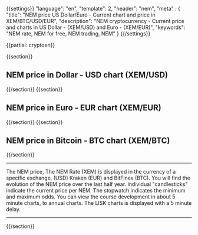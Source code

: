 {{settings}}
  "language": "en",
  "template": 2,
  "header": "nem",
  "meta" : {
    "title": "NEM price US Dollar/Euro - Current chart and price in XEM/BTC/USD/EUR",
    "description": "NEM cryptocurrency - Current price and charts in US Dollar - (XEM/USD) and Euro - (XEM/EUR)",
    "keywords": "NEM rate, NEM for free, NEM trading, NEM"
  }
{{/settings}}

{{partial: cryptoen}}

{{section}}
## NEM price in **Dollar** - USD chart **(XEM/USD)**
<!-- TradingView Widget BEGIN -->
<script type="text/javascript" src="https://d33t3vvu2t2yu5.cloudfront.net/tv.js"></script>
<script type="text/javascript">
new TradingView.widget({
  "width": "100%",
  "height": 400,
  "symbol": "POLONIEX:XEMUSD",
  "interval": "D",
  "timezone": "Etc/UTC",
  "theme": "White",
  "style": "3",
  "locale": "en",
  "toolbar_bg": "#f1f3f6",
  "allow_symbol_change": true,
  "hideideas": true,
  "show_popup_button": true,
  "popup_width": "1000",
  "popup_height": "650",
});
</script>
<!-- TradingView Widget END -->
{{/section}}
{{section}}
## NEM price in **Euro** - EUR chart **(XEM/EUR)**
<!-- TradingView Widget BEGIN -->
<script type="text/javascript">
baseUrl = "https://widgets.cryptocompare.com/";
var scripts = document.getElementsByTagName("script");
var embedder = scripts[ scripts.length - 1 ];
(function (){
var appName = encodeURIComponent(window.location.hostname);
if(appName==""){appName="local";}
var s = document.createElement("script");
s.type = "text/javascript";
s.async = true;
var theUrl = baseUrl+'serve/v3/coin/chart?fsym=XEM&tsyms=EUR,';
s.src = theUrl + ( theUrl.indexOf("?") >= 0 ? "&" : "?") + "app=" + appName;
embedder.parentNode.appendChild(s);
})();
</script>
<!-- TradingView Widget END -->
{{/section}}
{{section}}
## NEM price in **Bitcoin** - BTC chart  **(XEM/BTC)**
<!-- TradingView Widget BEGIN -->
<script type="text/javascript" src="https://d33t3vvu2t2yu5.cloudfront.net/tv.js"></script>
<script type="text/javascript">
new TradingView.widget({
  "width": "100%",
  "height": 400,
  "symbol": "POLONIEX:XEMBTC",
  "interval": "30",
  "timezone": "Etc/UTC",
  "theme": "White",
  "style": "3",
  "locale": "en",
  "toolbar_bg": "#f1f3f6",
  "allow_symbol_change": true,
  "hideideas": true,
  "show_popup_button": true,
  "popup_width": "1000",
  "popup_height": "650",
});
</script>
<!-- TradingView Widget END -->
{{/section}}
- - -
The NEM price, The NEM Rate (XEM) is displayed in the currency of a specific exchange, (USD) Kraken (EUR) and BitFinex (BTC). You will find the evolution of the NEM price over the last half year. Individual "candlesticks" indicate the current price per NEM. The stopwatch indicates the minimum and maximum odds. You can view the course development in about 5 minute charts, to annual charts. The LISK charts is displayed with a 5 minute delay.
- - -
{{/section}}
